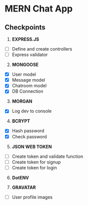 # MERN Chat App

## Checkpoints

1. **EXPRESS.JS**

- [ ] Define and create controllers
- [ ] Express validator

2. **MONGOOSE**

- [x] User model
- [x] Message model
- [x] Chatroom model
- [x] DB Connection

3. **MORGAN**

- [x] Log dev to console

4. **BCRYPT**

- [x] Hash password
- [x] Check password

5. **JSON WEB TOKEN**

- [ ] Create token and validate function
- [ ] Create token for signup
- [ ] Create token for login

6. **DotENV**

7. **GRAVATAR**

- [ ] User profile images
